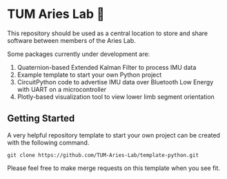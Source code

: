 # TUM Aries Lab 👋

This repository should be used as a central location to store and share software between members of the Aries Lab.

Some packages currently under development are:
1. Quaternion-based Extended Kalman Filter to process IMU data
2. Example template to start your own Python project
3. CircuitPython code to advertise IMU data over Bluetooth Low Energy with UART on a microcontroller
4. Plotly-based visualization tool to view lower limb segment orientation

## Getting Started
A very helpful repository template to start your own project can be created with the following command. 

`git clone https://github.com/TUM-Aries-Lab/template-python.git`

Please feel free to make merge requests on this template when you see fit.

<!--

**Here are some ideas to get you started:**

🙋‍♀️ A short introduction - what is your organization all about?
🌈 Contribution guidelines - how can the community get involved?
👩‍💻 Useful resources - where can the community find your docs? Is there anything else the community should know?
🍿 Fun facts - what does your team eat for breakfast?
🧙 Remember, you can do mighty things with the power of [Markdown](https://docs.github.com/github/writing-on-github/getting-started-with-writing-and-formatting-on-github/basic-writing-and-formatting-syntax)
-->
